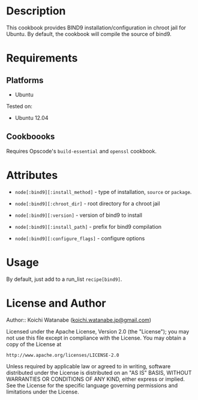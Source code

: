 Description
===========

This cookbook provides BIND9 installation/configuration in chroot jail for Ubuntu.
By default, the cookbook will compile the source of bind9.


Requirements
============

## Platforms

* Ubuntu

Tested on:

* Ubuntu 12.04

## Cookboooks

Requires Opscode's `build-essential` and `openssl` cookbook.


Attributes
==========

* `node[:bind9][:install_method]` - type of installation, `source` or `package`.

* `node[:bind9][:chroot_dir]` - root directory for a chroot jail

* `node[:bind9][:version]` - version of bind9 to install

* `node[:bind9][:install_path]` - prefix for bind9 compilation

* `node[:bind9][:configure_flags]` - configure options


Usage
==========

By default, just add to a run_list `recipe[bind9]`.


License and Author
==================

Author:: Koichi Watanabe (<koichi.watanabe.jp@gmail.com>)

Licensed under the Apache License, Version 2.0 (the "License");
you may not use this file except in compliance with the License.
You may obtain a copy of the License at

    http://www.apache.org/licenses/LICENSE-2.0

Unless required by applicable law or agreed to in writing, software
distributed under the License is distributed on an "AS IS" BASIS,
WITHOUT WARRANTIES OR CONDITIONS OF ANY KIND, either express or implied.
See the License for the specific language governing permissions and
limitations under the License.
